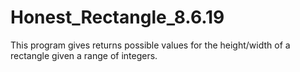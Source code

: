 # Honest_Rectangle_8.6.19
This program gives returns possible values for the height/width of a rectangle  given a range of integers.

